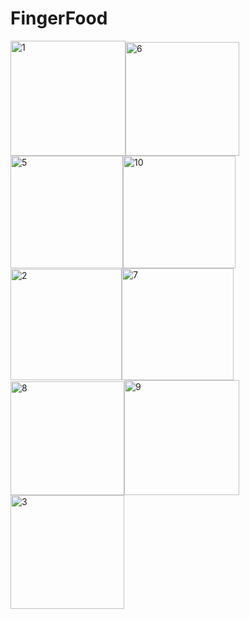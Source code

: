 # FingerFood


<img width="184" alt="1" src="https://user-images.githubusercontent.com/34969793/39671970-81b1f954-512a-11e8-8baa-4714930d5dde.PNG"><img width="182" alt="6" src="https://user-images.githubusercontent.com/34969793/39671979-9d3df1a0-512a-11e8-8bff-4f3c9dcf39e6.PNG"><img width="180" alt="5" src="https://user-images.githubusercontent.com/34969793/39671980-9dba3a1c-512a-11e8-97fd-8a8ef171bbfd.PNG"><img width="180" alt="10" src="https://user-images.githubusercontent.com/34969793/39671981-a1c596a6-512a-11e8-8a71-ce3c7c0abf89.PNG"><img width="178" alt="2" src="https://user-images.githubusercontent.com/34969793/39671973-8f17faa8-512a-11e8-950e-cab91b6b3adb.PNG"><img width="179" alt="7" src="https://user-images.githubusercontent.com/34969793/39671982-a1eb3a8c-512a-11e8-8d30-def2ce8a8718.PNG"><img width="182" alt="8" src="https://user-images.githubusercontent.com/34969793/39671983-a20d2a2a-512a-11e8-9ea0-7ac9724feb97.PNG"><img width="184" alt="9" src="https://user-images.githubusercontent.com/34969793/39671984-a231328a-512a-11e8-80e1-2888432e6dd0.PNG"><img width="182" alt="3" src="https://user-images.githubusercontent.com/34969793/39671975-9499d564-512a-11e8-8970-69dfde4cff38.PNG">
